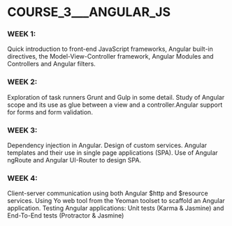 # COURSE_3___ANGULAR_JS

### WEEK 1: 
Quick introduction to front-end JavaScript frameworks, Angular built-in directives, the Model-View-Controller framework, Angular Modules and Controllers and Angular filters.

### WEEK 2: 
Exploration of task runners Grunt and Gulp in some detail. Study of Angular scope and its use as glue between a view and a controller.Angular support for forms and form validation.

### WEEK 3: 
Dependency injection in Angular. Design of custom services. Angular templates and their use in single page applications (SPA). Use of Angular ngRoute and Angular UI-Router to design SPA.

### WEEK 4: 
Client-server communication using both Angular $http and $resource services. Using Yo web tool from the Yeoman toolset to scaffold an Angular application. Testing Angular applications: Unit tests (Karma & Jasmine) and End-To-End tests (Protractor & Jasmine)

